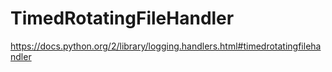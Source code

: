 # TimedRotatingFileHandler #

<https://docs.python.org/2/library/logging.handlers.html#timedrotatingfilehandler>
